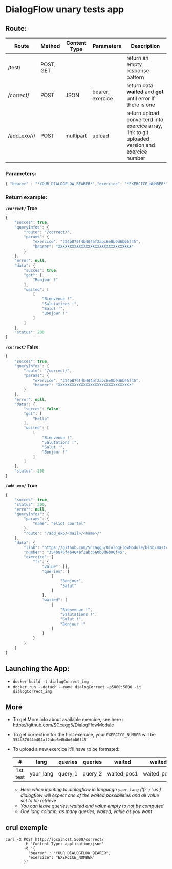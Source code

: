 # **DialogFlow** unary tests app

## Route:  
  
Route| Method| Content Type |Parameters| Description |
-----|-------|--------------|----------|-|
/test/ | POST, GET |  |  | return an empty response pattern
/correct/ | POST | JSON | bearer, exercice| return data **waited** and **got** until error if there is one
/add_exo/<mail>/<name>/ | POST | multipart | upload | return upload converterd into exercice array, link to git uploaded version and exercice number

### Parameters:
```javascript
{ "bearer" : "*YOUR_DIALOGFLOW_BEARER*","exercice": "*EXERCICE_NUMBER*" } 
```
### Return example:
**`/correct/` True**
```javascript
{
    "succes": true,
    "queryInfos": {
        "route": "/correct/",
        "params": {
            "exercice": "354b876f4b404af2abc6e0b0d6b06f45",
            "bearer": "XXXXXXXXXXXXXXXXXXXXXXXXXXXXXXXX"
        }
    },
    "error": null,
    "data": {
        "succes": true,
        "got": [
            "Bonjour !"
        ],
        "waited": [
            [
                "Bienvenue !",
                "Salutations !",
                "Salut !",
                "Bonjour !"
            ]
        ]
    },
    "status": 200
}
```

**`/correct/` False**
```javascript
{
    "succes": true,
    "queryInfos": {
        "route": "/correct/",
        "params": {
            "exercice": "354b876f4b404af2abc6e0b0d6b06f45",
            "bearer": "XXXXXXXXXXXXXXXXXXXXXXXXXXXXXXXX"
        }
    },
    "error": null,
    "data": {
        "succes": false,
        "got": [
            "Hello"
        ],
        "waited": [
            [
                "Bienvenue !",
                "Salutations !",
                "Salut !",
                "Bonjour !"
            ]
        ]
    },
    "status": 200
}
```

**`/add_exo/` True**
```javascript
{
    "succes": true,
    "status": 200,
    "error": null,
    "queryInfos": {
        "params": {
            "name": "eliot courtel"
        },
        "route": "/add_exo/<mail>/<name>/"
    },
    "data": {
        "link": "https://github.com/SCcagg5/DialogFlowModule/blob/master/exo354b876f4b404af2abc6e0b0d6b06f45.json",
        "number": "354b876f4b404af2abc6e0b0d6b06f45",
        "exercice": {
            "fr": {
                "value": [],
                "queries": [
                    [
                        "Bonjour",
                        "Salut"
                    ]
                ],
                "waited": [
                    [
                        "Bienvenue !",
                        "Salutations !",
                        "Salut !",
                        "Bonjour !"
                    ]
                ]
            }
        }
    }
}
```

## Launching the App:  
  

 * `docker build -t dialogCorrect_img .`
 * `docker run --detach --name dialogCorrect -p5000:5000 -it dialogCorrect_img`

## More
* To get More info about available exercice, see here : https://github.com/SCcagg5/DialogFlowModule
* To get correction for the first exercice, your `EXERCICE_NUMBER` will be `354b876f4b404af2abc6e0b0d6b06f45`
* To upload a new exercice it'll have to be formated:

  #|lang|queries|queries|waited|waited|value|
  -|-|-|-|-|-|-|
  1st test |your_lang | query_1 | query_2 | waited_pos1 |waited_pos2|value_get1|
  
  - *Here when inputing to dialogflow in language `your_lang` ('fr' / 'us') dialogflow will expect one of the waited possibilities and all value set to be retrieve*
  - *You can leave queries, waited and value empty to not be computed*
  - *One lang column, as many queries, waited, value as you want*

## crul exemple
```shell
curl -X POST http://localhost:5000/correct/ 
        -H 'Content-Type: application/json' 
        -d '{ 
          "bearer" : "YOUR_DIALOGFLOW_BEARER", 
          "exercice": "EXERCICE_NUMBER"
        }'
```
